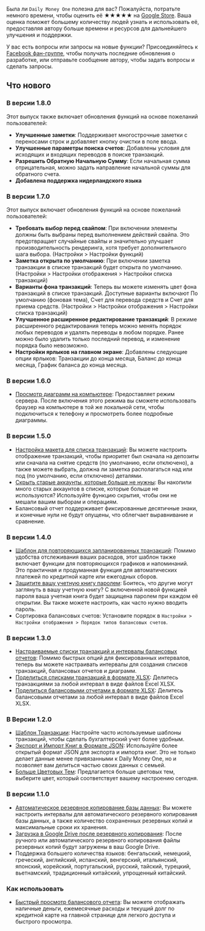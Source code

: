 Была ли `Daily Money One` полезна для вас? Пожалуйста, потратьте немного времени, чтобы оценить её ★★★★★ на [Google Store](https://play.google.com/store/apps/details?id=com.colaorange.dailymoneyone). Ваша оценка поможет большему количеству людей узнать и использовать её, предоставляя автору больше времени и ресурсов для дальнейшего улучшения и поддержки.

У вас есть вопросы или запросы на новые функции? Присоединяйтесь к [Facebook фан-группе](https://www.facebook.com/colaorange.daily.money), чтобы получать последние обновления о разработке, или отправьте сообщение автору, чтобы задать вопросы и сделать запросы.

## Что нового

### В версии 1.8.0
Этот выпуск также включает обновления функций на основе пожеланий пользователей:
* **Улучшенные заметки**: Поддерживает многострочные заметки с переносами строк и добавляет кнопку очистки в поле ввода.
* **Улучшенные параметры поиска счетов**: Добавлены условия для исходящих и входящих переводов в поиске транзакций.
* **Разрешить Обратную Начальную Сумму**: Если начальная сумма отрицательная, можно задать направление начальной суммы для обратного счета.
* **Добавлена поддержка нидерландского языка**

### В версии 1.7.0
Этот выпуск включает обновления функций на основе пожеланий пользователей:
* **Требовать выбор перед свайпом**: При включении элементы должны быть выбраны перед выполнением действий свайпа. Это предотвращает случайные свайпы и значительно улучшает производительность рендеринга, хотя требует дополнительного шага выбора. (Настройки > Настройки функций)
* **Заметка открыта по умолчанию**: При включении заметка транзакции в списке транзакций будет открыта по умолчанию. (Настройки > Настройки отображения > Настройки списка транзакций)
* **Варианты фона транзакций**: Теперь вы можете изменять цвет фона транзакций в списке транзакций. Доступные варианты включают По умолчанию (фоновая тема), Счет для перевода средств и Счет для приема средств. (Настройки > Настройки отображения > Настройки списка транзакций)
* **Улучшенное расширенное редактирование транзакций**: В режиме расширенного редактирования теперь можно менять порядок любых переводов и удалять переводы в любом порядке. Ранее можно было удалить только последний перевод, и изменение порядка было невозможно.
* **Настройки ярлыков на главном экране**: Добавлены следующие опции ярлыков: Транзакции до конца месяца, Баланс до конца месяца, График баланса до конца месяца.

### В версии 1.6.0
* [Просмотр диаграмм на компьютере](https://youtu.be/Ag8cqg9gzi0): Предоставляет режим сервера. После включения этого режима вы сможете использовать браузер на компьютере в той же локальной сети, чтобы подключиться к телефону и просмотреть более подробные диаграммы.

### В версии 1.5.0
* [Настройка макета для списка транзакций](https://youtu.be/TzQj2pY6sWs): Вы можете настроить отображение транзакций, чтобы приоритет был сначала на депозиты или сначала на снятие средств (по умолчанию, если отключено), а также можете выбрать, должна ли заметка располагаться над или под (по умолчанию, если отключено) деталями.
* [Скрыть старые аккаунты, которые больше не нужны](https://youtu.be/nKq7Mh_2nQA): Вы накопили много старых аккаунтов в списке, которые больше не используются? Используйте функцию скрытия, чтобы они не мешали вашим выборам и операциям.
* Балансовый отчет поддерживает фиксированные десятичные знаки, и конечные нули не будут опущены, что облегчает выравнивание и сравнение.

### В версии 1.4.0
* [Шаблон для повторяющихся запланированных транзакций](https://youtu.be/TzQj2pY6sWs): Помимо удобства отслеживания ваших расходов, этот шаблон также включает функции для повторяющихся графиков и напоминаний. Это практичная и продуманная функция для автоматических платежей по кредитной карте или ежегодных сборов.
* [Защитите вашу учетную книгу паролем](https://youtu.be/peoYqNG_4pk): Боитесь, что другие могут заглянуть в вашу учетную книгу? С включенной новой функцией пароля ваша учетная книга будет защищена паролем при каждом её открытии. Вы также можете настроить, как часто нужно вводить пароль.
* Сортировка балансовых счетов: Установите порядок в `Настройки > Настройки отображения > Порядок типов балансовых счетов`.

### В версии 1.3.0
* [Настраиваемые списки транзакций и интервалы балансовых отчетов](https://youtu.be/O7EcLN82qIU): Помимо быстрых опций для фиксированных интервалов, теперь вы можете настраивать интервалы для создания списков транзакций, балансовых отчетов и диаграмм.
* [Поделиться списками транзакций в формате XLSX](https://youtu.be/Bf7j39fsCSc): Делитесь транзакциями за любой интервал в виде файлов Excel XLSX.
* [Поделиться балансовыми отчетами в формате XLSX](https://youtu.be/kpxJxNsButA): Делитесь балансовыми отчетами за любой интервал в виде файлов Excel XLSX.

### В Версии 1.2.0
* [Шаблон Транзакции](https://youtu.be/CtfJ5BecZfY): Настройте часто используемые шаблоны транзакций, чтобы сделать бухгалтерский учет более удобным.
* [Экспорт и Импорт Книг в Формате JSON](https://youtu.be/bHGEH7zcj78): Используйте более открытый формат JSON для экспорта и импорта книг. Это не только делает данные менее привязанными к Daily Money One, но и позволяет вам делиться частью своих данных с семьей.
* [Больше Цветовых Тем](https://youtu.be/3Yw7m2AOvfc): Предлагается больше цветовых тем, выберите цвет, который соответствует вашему настроению сегодня.

### В версии 1.1.0
* [Автоматическое резервное копирование базы данных](https://youtube.com/shorts/dWePWDncx0k): Вы можете настроить интервалы для автоматического резервного копирования базы данных, а также количество сохраненных резервных копий и максимальные сроки их хранения.
* [Загрузка в Google Drive после резервного копирования](https://youtu.be/hOJdtKElLuw): После ручного или автоматического резервного копирования файлы резервных копий будут загружены в ваш Google Drive.
* Поддержка большего количества языков: бенгальский, немецкий, греческий, английский, испанский, венгерский, итальянский, японский, корейский, португальский, русский, тайский, турецкий, вьетнамский, традиционный китайский, упрощенный китайский.

### Как использовать
* [Быстрый просмотр балансового отчета](https://youtu.be/66tJxSrI_vQ): Вы можете отображать наличные деньги, ежемесячные расходы и текущий долг по кредитной карте на главной странице для легкого доступа и быстрого просмотра.
